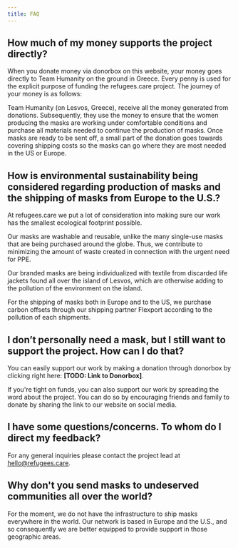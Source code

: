 ```yaml
---
title: FAQ
---
```


## How much of my money supports the project directly?

When you donate money via donorbox on this website, your money goes directly to
Team Humanity on the ground in Greece. Every penny is used for the explicit
purpose of funding the refugees.care project. The journey of your money is as
follows:

Team Humanity (on Lesvos, Greece), receive all the money generated from
donations. Subsequently, they use the money to ensure that the women producing
the masks are working under comfortable conditions and purchase all materials
needed to continue the production of masks. Once masks are ready to be sent off,
a small part of the donation goes towards covering shipping costs so the masks
can go where they are most needed in the US or Europe.

## How is environmental sustainability being considered regarding production of masks and the shipping of masks from Europe to the U.S.?

At refugees.care we put a lot of consideration into making sure our work has the
smallest ecological footprint possible.

Our masks are washable and reusable, unlike the many single-use masks that are
being purchased around the globe. Thus, we contribute to minimizing the amount
of waste created in connection with the urgent need for PPE.

Our branded masks are being individualized with textile from discarded life
jackets found all over the island of Lesvos, which are otherwise adding to the
pollution of the environment on the island.

For the shipping of masks both in Europe and to the US, we purchase carbon
offsets through our shipping partner Flexport according to the pollution of each
shipments.

## I don’t personally need a mask, but I still want to support the project. How can I do that?

You can easily support our work by making a donation through donorbox by
clicking right here: **[TODO: Link to Donorbox]**.

If you're tight on funds, you can also support our work by spreading the word
about the project. You can do so by encouraging friends and family to donate by
sharing the link to our website on social media.

## I have some questions/concerns. To whom do I direct my feedback?

For any general inquiries please contact the project lead at
[hello@refugees.care](mailto:hello@refugees.care).

## Why don't you send masks to undeserved communities all over the world?

For the moment, we do not have the infrastructure to ship masks everywhere in
the world. Our network is based in Europe and the U.S., and so consequently we
are better equipped to provide support in those geographic areas.

